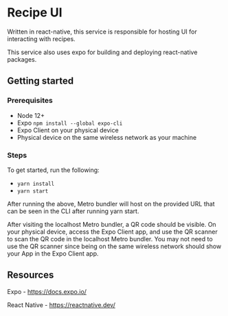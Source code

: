 # Recipe UI

Written in react-native, this service is responsible for hosting UI for interacting with
recipes.

This service also uses expo for building and deploying react-native packages.


## Getting started

### Prerequisites

- Node 12+
- Expo `npm install --global expo-cli`
- Expo Client on your physical device
- Physical device on the same wireless network as your machine

### Steps

To get started, run the following:

- `yarn install`
- `yarn start`

After running the above, Metro bundler will host on the provided URL that can be seen in
the CLI after running yarn start.

After visiting the localhost Metro bundler, a QR code should be visible. On your physical
device, access the Expo Client app, and use the QR scanner to scan the QR code in the 
localhost Metro bundler. You may not need to use the QR scanner since being on the same
wireless network should show your App in the Expo Client app. 


## Resources

Expo - https://docs.expo.io/

React Native - https://reactnative.dev/
